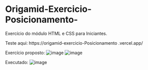 # Origamid-Exercicio-Posicionamento-
Exercício do módulo HTML e CSS para Iniciantes. 

Teste aqui: https://origamid-exercicio-Posicionamento .vercel.app/

Exercício proposto:
![image](https://user-images.githubusercontent.com/65515537/229493601-4f26afbc-3b8f-47a2-9b16-f4f713b59b38.png)
![image](https://user-images.githubusercontent.com/65515537/229494579-f6050e0b-b57b-4a38-944a-bcbd4a6f88fd.png)



Executado:
![image](https://user-images.githubusercontent.com/65515537/229494256-d5fffa44-b862-47d4-b0fd-f692fb9dcce5.png)

